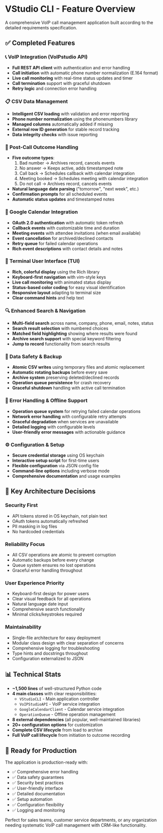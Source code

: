 # VStudio CLI - Feature Overview

A comprehensive VoIP call management application built according to the detailed requirements specification.

## ✅ Completed Features

### 📞 VoIP Integration (VoIPstudio API)
- **Full REST API client** with authentication and error handling
- **Call initiation** with automatic phone number normalization (E.164 format)
- **Live call monitoring** with real-time status updates and timer
- **Call termination** support with graceful shutdown
- **Retry logic** and connection error handling

### 📋 CSV Data Management
- **Intelligent CSV loading** with validation and error reporting
- **Phone number normalization** using the phonenumbers library
- **Managed columns** automatically added if missing
- **External row ID generation** for stable record tracking
- **Data integrity checks** with issue reporting

### 🎯 Post-Call Outcome Handling
- **Five outcome types**:
  1. Bad number → Archives record, cancels events
  2. No answer → Keeps active, adds timestamped note  
  3. Call back → Schedules callback with calendar integration
  4. Meeting booked → Schedules meeting with calendar integration
  5. Do not call → Archives record, cancels events
- **Natural language date parsing** ("tomorrow", "next week", etc.)
- **Confirmation prompts** for all scheduled events
- **Automatic status updates** and timestamped notes

### 📅 Google Calendar Integration
- **OAuth 2.0 authentication** with automatic token refresh
- **Callback events** with customizable time and duration
- **Meeting events** with attendee invitations (when email available)
- **Event cancellation** for archived/declined contacts
- **Retry queue** for failed calendar operations
- **Rich event descriptions** with contact details and notes

### 🎨 Terminal User Interface (TUI)
- **Rich, colorful display** using the Rich library
- **Keyboard-first navigation** with vim-style keys
- **Live call monitoring** with animated status display
- **Status-based color coding** for easy visual identification
- **Responsive layout** adapting to terminal size
- **Clear command hints** and help text

### 🔍 Enhanced Search & Navigation
- **Multi-field search** across name, company, phone, email, notes, status
- **Search result selection** with numbered choices
- **Matched field highlighting** showing where results were found
- **Archive search support** with special keyword filtering
- **Jump to record** functionality from search results

### 💾 Data Safety & Backup
- **Atomic CSV writes** using temporary files and atomic replacement
- **Automatic rotating backups** before every save
- **Archive system** preserving deleted/declined records
- **Operation queue persistence** for crash recovery
- **Graceful shutdown** handling with active call termination

### 🔧 Error Handling & Offline Support
- **Operation queue system** for retrying failed calendar operations
- **Network error handling** with configurable retry attempts
- **Graceful degradation** when services are unavailable
- **Detailed logging** with configurable levels
- **User-friendly error messages** with actionable guidance

### ⚙️ Configuration & Setup
- **Secure credential storage** using OS keychain
- **Interactive setup script** for first-time users
- **Flexible configuration** via JSON config file
- **Command-line options** including verbose mode
- **Comprehensive documentation** and usage examples

## 🎯 Key Architecture Decisions

### Security First
- API tokens stored in OS keychain, not plain text
- OAuth tokens automatically refreshed
- PII masking in log files
- No hardcoded credentials

### Reliability Focus  
- All CSV operations are atomic to prevent corruption
- Automatic backups before every change
- Queue system ensures no lost operations
- Graceful error handling throughout

### User Experience Priority
- Keyboard-first design for power users
- Clear visual feedback for all operations
- Natural language date input
- Comprehensive search functionality
- Minimal clicks/keystrokes required

### Maintainability
- Single-file architecture for easy deployment
- Modular class design with clear separation of concerns
- Comprehensive logging for troubleshooting
- Type hints and docstrings throughout
- Configuration externalized to JSON

## 📊 Technical Stats

- **~1,500 lines** of well-structured Python code
- **4 main classes** with clear responsibilities:
  - `VStudioCLI` - Main application controller
  - `VoIPStudioAPI` - VoIP service integration  
  - `GoogleCalendarClient` - Calendar service integration
  - `OperationQueue` - Offline operation management
- **8 external dependencies** (all popular, well-maintained libraries)
- **20+ configuration options** for customization
- **Complete CSV lifecycle** from load to archive
- **Full VoIP call lifecycle** from initiation to outcome recording

## 🚀 Ready for Production

The application is production-ready with:
- ✅ Comprehensive error handling
- ✅ Data safety guarantees  
- ✅ Security best practices
- ✅ User-friendly interface
- ✅ Detailed documentation
- ✅ Setup automation
- ✅ Configuration flexibility
- ✅ Logging and monitoring

Perfect for sales teams, customer service departments, or any organization needing systematic VoIP call management with CRM-like functionality.